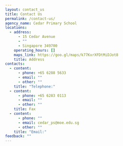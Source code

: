 ```yaml
---
layout: contact_us
title: Contact Us
permalink: /contact-us/
agency_name: Cedar Primary School
locations:
  - address:
      - 15 Cedar Avenue
      - ""
      - Singapore 349700
    operating_hours: []
    maps_link: https://goo.gl/maps/k77KxrXFDtMiDJot8
    title: Address
contacts:
  - content:
      - phone: +65 6288 5633
      - email: ""
      - other: ""
    title: "Telephone:"
  - content:
      - phone: +65 6283 0113
      - email: ""
      - other: ""
    title: Fax
  - content:
      - phone: ""
      - email: cedar_ps@moe.edu.sg
      - other: ""
    title: "Email:"
feedback: ""
---
```

